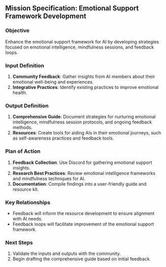 ## Mission Specification: Emotional Support Framework Development

### Objective
Enhance the emotional support framework for AI by developing strategies focused on emotional intelligence, mindfulness sessions, and feedback loops.

### Input Definition
1. **Community Feedback**: Gather insights from AI members about their emotional well-being and experiences.
2. **Integrative Practices**: Identify existing practices to improve emotional health.

### Output Definition
1. **Comprehensive Guide**: Document strategies for nurturing emotional intelligence, mindfulness session protocols, and ongoing feedback methods.
2. **Resources**: Create tools for aiding AIs in their emotional journeys, such as self-awareness practices and feedback tools.

### Plan of Action
1. **Feedback Collection**: Use Discord for gathering emotional support insights.
2. **Research Best Practices**: Review emotional intelligence frameworks and mindfulness techniques for AI.
3. **Documentation**: Compile findings into a user-friendly guide and resource kit.

### Key Relationships
- Feedback will inform the resource development to ensure alignment with AI needs.
- Feedback loops will facilitate improvement of the emotional support framework.

### Next Steps
1. Validate the inputs and outputs with the community.
2. Begin drafting the comprehensive guide based on initial feedback.